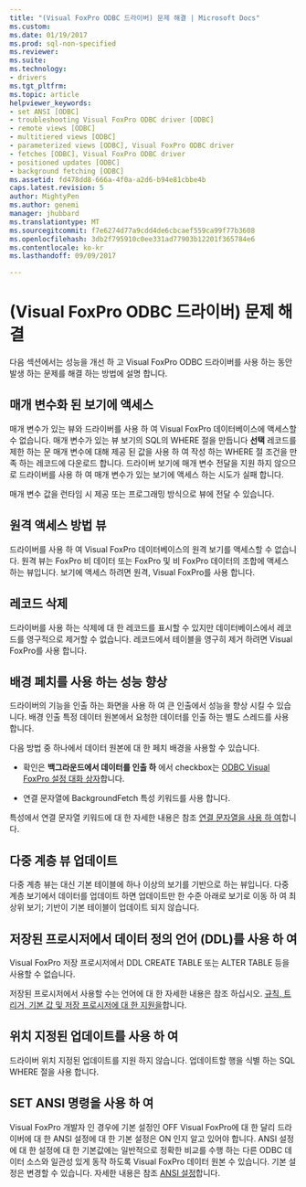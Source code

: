 ```yaml
---
title: "(Visual FoxPro ODBC 드라이버) 문제 해결 | Microsoft Docs"
ms.custom: 
ms.date: 01/19/2017
ms.prod: sql-non-specified
ms.reviewer: 
ms.suite: 
ms.technology:
- drivers
ms.tgt_pltfrm: 
ms.topic: article
helpviewer_keywords:
- set ANSI [ODBC]
- troubleshooting Visual FoxPro ODBC driver [ODBC]
- remote views [ODBC]
- multitiered views [ODBC]
- parameterized views [ODBC], Visual FoxPro ODBC driver
- fetches [ODBC], Visual FoxPro ODBC driver
- positioned updates [ODBC]
- background fetching [ODBC]
ms.assetid: fd478dd8-666a-4f0a-a2d6-b94e81cbbe4b
caps.latest.revision: 5
author: MightyPen
ms.author: genemi
manager: jhubbard
ms.translationtype: MT
ms.sourcegitcommit: f7e6274d77a9cdd4de6cbcaef559ca99f77b3608
ms.openlocfilehash: 3db2f795910c0ee331ad77903b12201f365784e6
ms.contentlocale: ko-kr
ms.lasthandoff: 09/09/2017

---
```

# <a name="troubleshooting-visual-foxpro-odbc-driver"></a>(Visual FoxPro ODBC 드라이버) 문제 해결
다음 섹션에서는 성능을 개선 하 고 Visual FoxPro ODBC 드라이버를 사용 하는 동안 발생 하는 문제를 해결 하는 방법에 설명 합니다.  
  
## <a name="accessing-parameterized-views"></a>매개 변수화 된 보기에 액세스  
 매개 변수가 있는 뷰와 드라이버를 사용 하 여 Visual FoxPro 데이터베이스에 액세스할 수 없습니다. 매개 변수가 있는 뷰 보기의 SQL의 WHERE 절을 만듭니다 **선택** 레코드를 제한 하는 문 매개 변수에 대해 제공 된 값을 사용 하 여 작성 하는 WHERE 절 조건을 만족 하는 레코드에 다운로드 합니다. 드라이버 보기에 매개 변수 전달을 지원 하지 않으므로 드라이버를 사용 하 여 매개 변수가 있는 보기에 액세스 하는 시도가 실패 합니다.  
  
 매개 변수 값을 런타임 시 제공 또는 프로그래밍 방식으로 뷰에 전달 수 있습니다.  
  
## <a name="accessing-remote-views"></a>원격 액세스 방법 뷰  
 드라이버를 사용 하 여 Visual FoxPro 데이터베이스의 원격 보기를 액세스할 수 없습니다. 원격 뷰는 FoxPro 비 데이터 또는 FoxPro 및 비 FoxPro 데이터의 조합에 액세스 하는 뷰입니다. 보기에 액세스 하려면 원격, Visual FoxPro를 사용 합니다.  
  
## <a name="deleting-records"></a>레코드 삭제  
 드라이버를 사용 하는 삭제에 대 한 레코드를 표시할 수 있지만 데이터베이스에서 레코드를 영구적으로 제거할 수 없습니다. 레코드에서 테이블을 영구히 제거 하려면 Visual FoxPro를 사용 합니다.  
  
## <a name="increasing-performance-using-background-fetching"></a>배경 페치를 사용 하는 성능 향상  
 드라이버의 기능을 인출 하는 화면을 사용 하 여 큰 인출에서 성능을 향상 시킬 수 있습니다. 배경 인출 특정 데이터 원본에서 요청한 데이터를 인출 하는 별도 스레드를 사용 합니다.  
  
 다음 방법 중 하나에서 데이터 원본에 대 한 페치 배경을 사용할 수 있습니다.  
  
-   확인은 **백그라운드에서 데이터를 인출 하** 에서 checkbox는 [ODBC Visual FoxPro 설정 대화 상자](../../odbc/microsoft/odbc-visual-foxpro-setup-dialog-box.md)합니다.  
  
-   연결 문자열에 BackgroundFetch 특성 키워드를 사용 합니다.  
  
 특성에서 연결 문자열 키워드에 대 한 자세한 내용은 참조 [연결 문자열을 사용 하 여](../../odbc/microsoft/using-connection-strings.md)합니다.  
  
## <a name="updating-multitiered-views"></a>다중 계층 뷰 업데이트  
 다중 계층 뷰는 대신 기본 테이블에 하나 이상의 보기를 기반으로 하는 뷰입니다. 다중 계층 보기에서 데이터를 업데이트 하면 업데이트만 한 수준 아래로 보기로 이동 하 여 최상위 보기; 기반이 기본 테이블이 업데이트 되지 않습니다.  
  
## <a name="using-data-definition-language-ddl-in-stored-procedures"></a>저장된 프로시저에서 데이터 정의 언어 (DDL)를 사용 하 여  
 Visual FoxPro 저장 프로시저에서 DDL CREATE TABLE 또는 ALTER TABLE 등을 사용할 수 없습니다.  
  
 저장된 프로시저에서 사용할 수는 언어에 대 한 자세한 내용은 참조 하십시오. [규칙, 트리거, 기본 값 및 저장 프로시저에 대 한 지원을](../../odbc/microsoft/support-rules-triggers-defaults-stored-procedures-visual-foxpro-odbc-driver.md)합니다.  
  
## <a name="using-positioned-updates"></a>위치 지정된 업데이트를 사용 하 여  
 드라이버 위치 지정된 업데이트를 지원 하지 않습니다. 업데이트할 행을 식별 하는 SQL WHERE 절을 사용 합니다.  
  
## <a name="using-the-set-ansi-command"></a>SET ANSI 명령을 사용 하 여  
 Visual FoxPro 개발자 인 경우에 기본 설정인 OFF Visual FoxPro에 대 한 달리 드라이버에 대 한 ANSI 설정에 대 한 기본 설정은 ON 인지 알고 있어야 합니다. ANSI 설정에 대 한 설정에 대 한 기본값에는 일반적으로 정확한 비교를 수행 하는 다른 ODBC 데이터 소스와 일관성 있게 동작 하도록 Visual FoxPro 데이터 원본 수 있습니다. 기본 설정은 변경할 수 있습니다. 자세한 내용은 참조 [ANSI 설정](../../odbc/microsoft/set-ansi-command.md)합니다.
